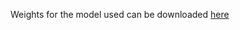 Weights for the model used can be downloaded [here](https://www.dropbox.com/s/vixrjz68hnfvlqx/obj2.pth?dl=0)
